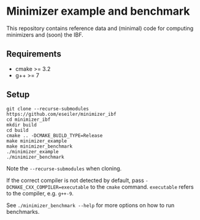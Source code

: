 # Minimizer example and benchmark
This repository contains reference data and (minimal) code for computing minimizers and (soon) the IBF.

## Requirements
* cmake >= 3.2
* g++ >= 7

## Setup
```console
git clone --recurse-submodules https://github.com/eseiler/minimizer_ibf
cd minimizer_ibf
mkdir build
cd build
cmake .. -DCMAKE_BUILD_TYPE=Release
make minimizer_example
make minimizer_benchmark
./minimizer_example
./minimizer_benchmark
```
Note the `--recurse-submodules` when cloning.

If the correct compiler is not detected by default, pass `-DCMAKE_CXX_COMPILER=executable` to the `cmake` command. `executable` refers to the compiler, e.g. `g++-9`.

See `./minimizer_benchmark --help` for more options on how to run benchmarks.
